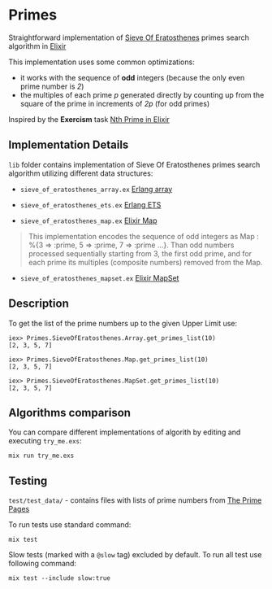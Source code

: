 # Primes

Straightforward implementation of [Sieve Of Eratosthenes](https://en.wikipedia.org/wiki/Sieve_of_Eratosthenes) primes search algorithm in [Elixir](http://elixir-lang.org/)

This implementation uses some common optimizations:
* it works with the sequence of **odd** integers (because the only even prime number is *2*)
* the multiples of each prime *p* generated directly by counting up from the square of the prime in increments of *2p* (for odd primes)

Inspired by the **Exercism** task [Nth Prime in Elixir](http://exercism.io/exercises/elixir/nth-prime/readme)

## Implementation Details

`lib` folder contains implementation of Sieve Of Eratosthenes primes search algorithm utilizing different data structures:

* `sieve_of_eratosthenes_array.ex` [Erlang array](http://erlang.org/doc/man/array.html)

* `sieve_of_eratosthenes_ets.ex` [Erlang ETS](http://erlang.org/doc/man/ets.html)

* `sieve_of_eratosthenes_map.ex` [Elixir Map](https://hexdocs.pm/elixir/Map.html#content)
> This implementation encodes the sequence of odd integers as Map : %{3 => :prime, 5 => :prime, 7 => :prime ...}. Than odd numbers processed sequentially starting from 3, the first odd prime, and for each prime its multiples (composite numbers) removed from the Map.

* `sieve_of_eratosthenes_mapset.ex` [Elixir MapSet](https://hexdocs.pm/elixir/MapSet.html#content)

## Description

To get the list of the prime numbers up to the given Upper Limit use:
```
iex> Primes.SieveOfEratosthenes.Array.get_primes_list(10)
[2, 3, 5, 7]

iex> Primes.SieveOfEratosthenes.Map.get_primes_list(10)
[2, 3, 5, 7]

iex> Primes.SieveOfEratosthenes.MapSet.get_primes_list(10)
[2, 3, 5, 7]
```

## Algorithms comparison

You can compare different implementations of algorith by editing and executing `try_me.exs`:
```
mix run try_me.exs
```

## Testing

`test/test_data/` - contains files with lists of prime numbers from [The Prime Pages](http://primes.utm.edu/)

To run tests use standard command:
```
mix test
```

Slow tests (marked with a `@slow` tag) excluded by default. To run all test use following command:

```
mix test --include slow:true
```
